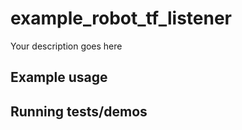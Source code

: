 # example_robot_tf_listener

Your description goes here

## Example usage

## Running tests/demos
    